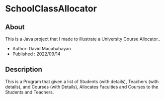 # SchoolClassAllocator
## About
This is a Java project that I made to illustrate a University Course Allocator..
 * Author: David Macababayao
 * Published : 2022/09/14

## Description

This is a Program that given a list of Students (with details), Teachers (with details), and Courses (with Details), Allocates Faculties and Courses to the Students and Teachers.
